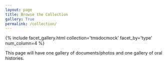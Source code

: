 ```yaml
---
layout: page
title: Browse the Collection
gallery: True
permalink: /collection/
---
```



{% include facet_gallery.html collection='tmsdocmock' facet_by='type'  num_column=4 %}

This page will have one gallery of documents/photos and one gallery of oral histories.
